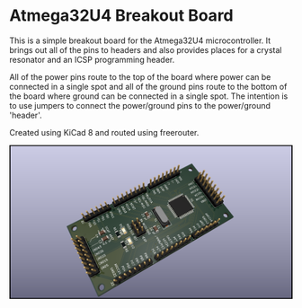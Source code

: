 # Atmega32U4 Breakout Board

This is a simple breakout board for the Atmega32U4 microcontroller.  It brings out all of the pins to headers and also provides places for a crystal resonator and an ICSP programming header.  

All of the power pins route to the top of the board where power can be connected in a single spot and all of the ground pins route to the bottom of the board where ground can be connected in a single spot.  The intention is to use jumpers to connect the power/ground pins to the power/ground 'header'.

Created using KiCad 8 and routed using freerouter.

![PCB](pics/32u4_breakout.png "PCB")